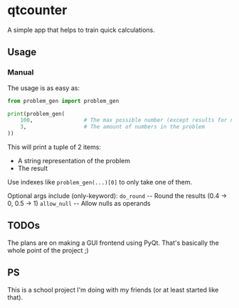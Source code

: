# qtcounter
A simple app that helps to train quick calculations.

## Usage
### Manual
The usage is as easy as:
``` py
from problem_gen import problem_gen

print(problem_gen(
    100,                # The max possible number (except results for now)
    3,                  # The amount of numbers in the problem
))
```
This will print a tuple of 2 items:
+ A string representation of the problem
+ The result

Use indexes like `problem_gen(...)[0]` to only take one of them.

Optional args include (only-keyword):
`do_round`   --  Round the results (0.4 -> 0, 0.5 -> 1)
`allow_null` --  Allow nulls as operands

## TODOs
The plans are on making a GUI frontend using PyQt. That's basically the whole point of the project ;)

## PS
This is a school project I'm doing with my friends (or at least started like that).
